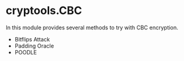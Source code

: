 # cryptools.CBC

In this module provides several methods to try with CBC encryption.

- Bitflips Attack
- Padding Oracle
- POODLE
